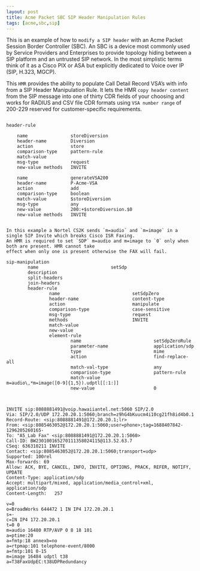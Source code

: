 ```yaml
---
layout: post
title: Acme Packet SBC SIP Header Manipulation Rules
tags: [acme,sbc,sip]
---
```


This is an example of how to `modify a SIP header` with an Acme Packet Session Border Controller (SBC).  An SBC is a device most commonly used by Service Providers and Enterprises to provide topology hiding between a SIP platform and an untrusted SIP network.  In the most simplistic terms think of it as a Cisco PIX or ASA but explicitly dedicated to Voice over IP (SIP, H.323, MGCP).

<!--more-->

This `HMR` provides the ability to populate Call Detail Record VSA’s with info from a SIP Header Manipulation Rule. It lets the HMR `copy header content` from the SIP message into one of thirty CDR fields of your choosing and works for RADIUS and CSV file CDR formats using `VSA number range` of 200-229 reserved for customer-specific requirements. 


```text

header-rule

    name                storeDiversion
    header-name         Diversion
    action              store
    comparison-type     pattern-rule
    match-value 
    msg-type            request
    new-value methods   INVITE

    name                generateVSA200
    header-name         P-Acme-VSA
    action              add
    comparison-type     boolean
    match-value         $storeDiversion
    msg-type            any
    new-value           200:+$storeDiversion.$0
    new-value methods   INVITE

```

```text

In this example a Nortel CS2K sends `m=audio` and `m=image` in a single SIP Invite which breaks Cisco ISR Faxing.
An HMR is required to set `SDP` m=audio and m=image to `0` only when both are present. HMR cannot take
effect when only one is present otherwise the FAX will fail.

sip-manipulation
        name                           setSdp
        description                    
        split-headers                  
        join-headers                  
        header-rule
                name                           setSdpZero
                header-name                    content-type
                action                         manipulate
                comparison-type                case-sensitive
                msg-type                       request
                methods                        INVITE
                match-value                    
                new-value                      
                element-rule
                        name                           setSdpZeroRule
                        parameter-name                 application/sdp
                        type                           mime
                        action                         find-replace-all
                        match-val-type                 any
                        comparison-type                pattern-rule
                        match-value                    m=audio\,*m=image([0-9]{1,5}).udptl[[:1:]]
                        new-value                      0
                        


INVITE sip:8088881491@voip.hawaiiantel.net:5060 SIP/2.0
Via: SIP/2.0/UDP 172.20.20.1:5060;branch=z9hG4bKuucm4i10cg21fh8id4b0.1
Record-Route: <sip:8088881491@172.20.20.1;lr>
From: <sip:8085463052@172.20.20.1:5060;user=phone>;tag=1688407842-1296205260165-
To: "A5_Lab Fax" <sip:8088881491@172.20.20.1:5060>
Call-ID: BW230100165270111358024115@113.52.63.7
CSeq: 636310211 INVITE
Contact: <sip:8085463052@172.20.20.1:5060;transport=udp>
Supported: 100rel
Max-forwards: 69
Allow: ACK, BYE, CANCEL, INFO, INVITE, OPTIONS, PRACK, REFER, NOTIFY, UPDATE
Content-Type: application/sdp
Accept: multipart/mixed, application/media_control+xml, application/sdp
Content-Length:   257
 
v=0
o=BroadWorks 644472 1 IN IP4 172.20.20.1
s=-
c=IN IP4 172.20.20.1
t=0 0
m=audio 16480 RTP/AVP 0 8 18 101
a=ptime:20
a=fmtp:18 annexb=no
a=rtpmap:101 telephone-event/8000
a=fmtp:101 0-15
m=image 16484 udptl t38
a=T38FaxUdpEC:t38UDPRedundancy
 
```